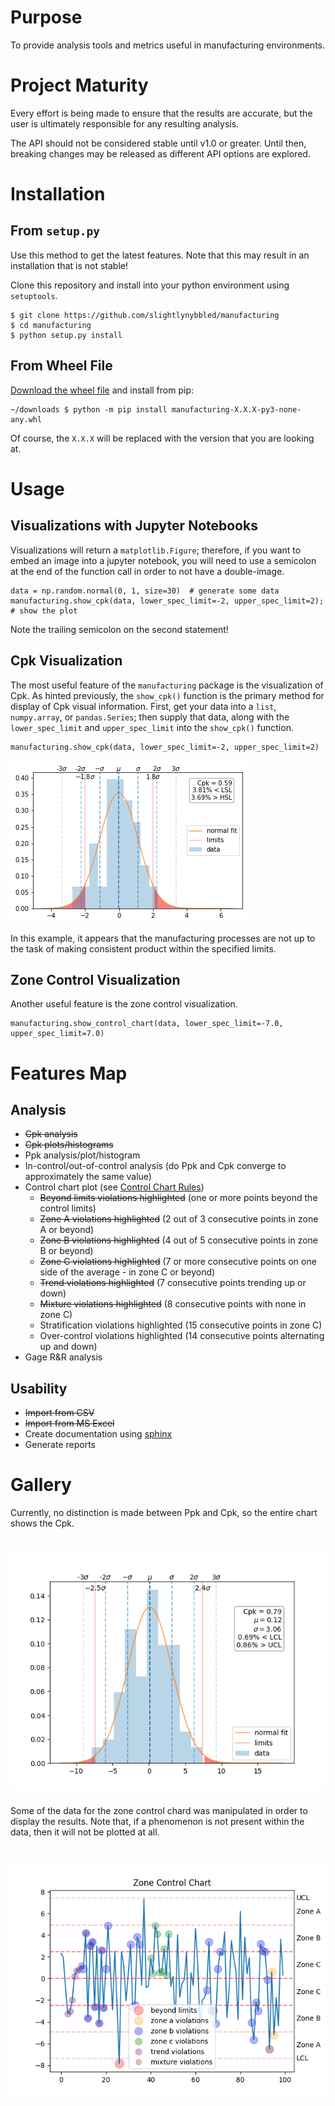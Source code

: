 # Purpose

To provide analysis tools and metrics useful in manufacturing environments.

# Project Maturity

Every effort is being made to ensure that the results are accurate, but the user is ultimately
responsible for any resulting analysis.

The API should not be considered stable until v1.0 or greater.  Until then, breaking changes may
be released as different API options are explored.

# Installation

## From `setup.py`

Use this method to get the latest features.  Note that this may result in an installation that
is not stable!

Clone this repository and install into your python environment using `setuptools`.

    $ git clone https://github.com/slightlynybbled/manufacturing
    $ cd manufacturing
    $ python setup.py install
    
## From Wheel File

[Download the wheel file](https://github.com/slightlynybbled/manufacturing/releases) and install from pip:

    ~/downloads $ python -m pip install manufacturing-X.X.X-py3-none-any.whl
    
Of course, the `X.X.X` will be replaced with the version that you are looking at.

# Usage

## Visualizations with Jupyter Notebooks

Visualizations will return a `matplotlib.Figure`; therefore, if you want to embed 
an image into a jupyter notebook, you will need to use a semicolon at the end of
the function call in order to not have a double-image.

    data = np.random.normal(0, 1, size=30)  # generate some data
    manufacturing.show_cpk(data, lower_spec_limit=-2, upper_spec_limit=2);  # show the plot
    
Note the trailing semicolon on the second statement!

## Cpk Visualization

The most useful feature of the `manufacturing` package is the visualization of Cpk.
As hinted previously, the `show_cpk()` function is the primary method for display of
Cpk visual information.  First, get your data into a `list`, `numpy.array`, or 
`pandas.Series`; then supply that data, along with the `lower_spec_limit` and 
`upper_spec_limit` into the `show_cpk()` function.

    manufacturing.show_cpk(data, lower_spec_limit=-2, upper_spec_limit=2)
    
![Screenshot](images/example3.png)

In this example, it appears that the manufacturing processes are not up to the task of 
making consistent product within the specified limits.

## Zone Control Visualization

Another useful feature is the zone control visualization.

    manufacturing.show_control_chart(data, lower_spec_limit=-7.0, upper_spec_limit=7.0)

# Features Map

## Analysis

 * ~~Cpk analysis~~
 * ~~Cpk plots/histograms~~
 * Ppk analysis/plot/histogram
 * In-control/out-of-control analysis (do Ppk and Cpk converge to approximately the same value)
 * Control chart plot (see [Control Chart Rules](https://www.spcforexcel.com/knowledge/control-chart-basics/control-chart-rules-interpretation))
   * ~~Beyond limits violations highlighted~~ (one or more points beyond the control limits)
   * ~~Zone A violations highlighted~~ (2 out of 3 consecutive points in zone A or beyond)
   * ~~Zone B violations highlighted~~ (4 out of 5 consecutive points in zone B or beyond)
   * ~~Zone C violations highlighted~~ (7 or more consecutive points on one side of the average - in zone C or beyond)
   * ~~Trend violations highlighted~~ (7 consecutive points trending up or down)
   * ~~Mixture violations highlighted~~ (8 consecutive points with none in zone C)
   * Stratification violations highlighted (15 consecutive points in zone C)
   * Over-control violations highlighted (14 consecutive points alternating up and down)
 * Gage R&R analysis
 
## Usability

 * ~~Import from CSV~~
 * ~~Import from MS Excel~~
 * Create documentation using [sphinx](http://www.sphinx-doc.org/en/master/)
 * Generate reports

# Gallery

Currently, no distinction is made between Ppk and Cpk, so the entire chart shows the Cpk.

# ![Cpk example](images/cpk-chart-example.png)

Some of the data for the zone control chard was manipulated in order to display the results.
Note that, if a phenomenon is not present within the data, then it will not be plotted at
all.

# ![Cpk example](images/control-chart-example.png)
